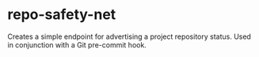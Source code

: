 # repo-safety-net
Creates a simple endpoint for advertising a project repository status. Used in conjunction with a Git pre-commit hook.
